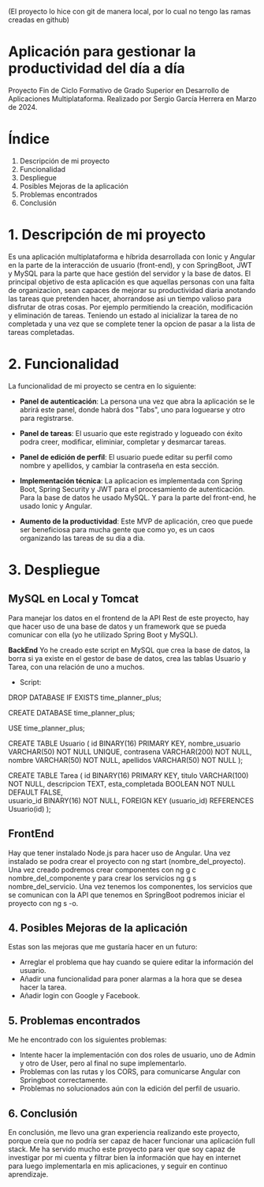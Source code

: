 (El proyecto lo hice con git de manera local, por lo cual no tengo las ramas creadas en github)
# Aplicación para gestionar la productividad del día a día 
Proyecto Fin de Ciclo Formativo de Grado Superior en Desarrollo de Aplicaciones Multiplataforma.
Realizado por Sergio García Herrera en Marzo de 2024.

# Índice

1. Descripción de mi proyecto 
2. Funcionalidad
3. Despliegue
4. Posibles Mejoras de la aplicación
5. Problemas encontrados
6. Conclusión

# 1. Descripción de mi proyecto   
Es una aplicación multiplataforma e híbrida desarrollada con Ionic y Angular en la parte de la interacción de usuario (front-end),  y con SpringBoot, JWT y MySQL para la parte que hace gestión del servidor y la base de datos.
El principal objetivo de esta aplicación es que aquellas personas con una falta de organizacion, sean capaces de mejorar su productividad diaria anotando las tareas que pretenden hacer, ahorrandose asi un tiempo valioso para disfrutar de otras cosas. Por ejemplo permitiendo la creación, modificación y eliminación de tareas. Teniendo un estado al inicializar la tarea de no completada y una vez que se complete tener la opcion de pasar a la lista de tareas completadas. 


# 2. Funcionalidad
La funcionalidad de mi proyecto se centra en lo siguiente:

- **Panel de autenticación**: La persona una vez que abra la aplicación se le abrirá este panel, donde habrá dos "Tabs", uno para loguearse y otro para registrarse. 

- **Panel de tareas**: El usuario que este registrado y logueado con éxito podra creer, modificar, eliminiar, completar y desmarcar tareas.

- **Panel de edición de perfil**: El usuario puede editar su perfil como nombre y apellidos, y cambiar la contraseña en esta sección.

- **Implementación técnica**: La aplicacion es implementada con Spring Boot, Spring Security y JWT para el procesamiento de autenticación. Para la base de datos he usado MySQL. Y para la parte del front-end, he usado Ionic y Angular.

- **Aumento de la productividad**: Este MVP de aplicación, creo que puede ser beneficiosa para mucha gente que como yo, es un caos organizando las tareas de su dia a dia.

# 3. Despliegue
## MySQL en Local y Tomcat
Para manejar los datos en el frontend de la API Rest de este proyecto, hay que hacer uso de una base de datos y un framework que se pueda comunicar con ella (yo he utilizado Spring Boot y MySQL).

**BackEnd**
Yo he creado este script en MySQL que crea la base de datos, la borra si ya existe en el gestor de base de datos, crea las tablas Usuario y Tarea, con una relación de uno a muchos. 
- Script:
  
DROP DATABASE IF EXISTS time_planner_plus;

CREATE DATABASE time_planner_plus;

USE time_planner_plus;

CREATE TABLE Usuario (
  id BINARY(16) PRIMARY KEY,
  nombre_usuario VARCHAR(50) NOT NULL UNIQUE,
  contrasena VARCHAR(200) NOT NULL,
  nombre VARCHAR(50) NOT NULL,
  apellidos VARCHAR(50) NOT NULL
);

CREATE TABLE Tarea (
  id BINARY(16) PRIMARY KEY,
  titulo VARCHAR(100) NOT NULL,
  descripcion TEXT,
  esta_completada BOOLEAN NOT NULL DEFAULT FALSE,  
  usuario_id BINARY(16) NOT NULL,
  FOREIGN KEY (usuario_id) REFERENCES Usuario(id)
);

## FrontEnd
Hay que tener instalado Node.js para hacer uso de Angular. Una vez instalado se podra crear el proyecto con ng start (nombre_del_proyecto). Una vez creado podremos crear componentes con ng g c nombre_del_componente y para crear los servicios ng g s nombre_del_servicio. Una vez tenemos los componentes, los servicios que se comunican con la API que tenemos en SpringBoot podremos iniciar el proyecto con ng s -o.

## 4. Posibles Mejoras de la aplicación
Estas son las mejoras que me gustaría hacer en un futuro: 
- Arreglar el problema que hay cuando se quiere editar la información del usuario.
- Añadir una funcionalidad para poner alarmas a la hora que se desea hacer la tarea.
- Añadir login con Google y Facebook.

## 5. Problemas encontrados
Me he encontrado con los siguientes problemas:
- Intente hacer la implementación con dos roles de usuario, uno de Admin y otro de User, pero al final no supe implementarlo.
- Problemas con las rutas y los CORS, para comunicarse Angular con Springboot correctamente.
- Problemas no solucionados aún con la edición del perfil de usuario.

## 6. Conclusión
En conclusión, me llevo una gran experiencia realizando este proyecto, porque creía que no podría ser capaz de hacer funcionar una aplicación full stack. Me ha servido mucho este proyecto para ver que soy capaz de investigar por mi cuenta y filtrar bien la información que hay en internet para luego implementarla en mis aplicaciones, y seguir en continuo aprendizaje.
